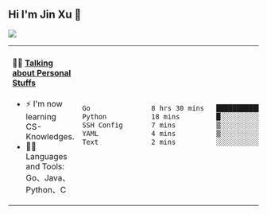 
## Hi I'm Jin Xu 👋
![](https://komarev.com/ghpvc/?username=jiayouxujin&color=brightgreen&label=PROFILE+VIEWS)



<table align="center">
<tr>
<td valign="top" width="60%">

#### 🏋️‍♀️ <a href="https://github.com/jiayouxujin" target="_blank">Talking about Personal Stuffs</a>
<!-- recent_releases starts -->

- ⚡  I'm now learning CS-Knowledges.  
- 🏊‍♂️ Languages and Tools: Go、Java、Python、C
<!-- recent_releases ends -->
</td>
<td>
 
<!--START_SECTION:waka-->

```txt
Go               8 hrs 30 mins   ███████████████████████▒░   93.64 %
Python           18 mins         █░░░░░░░░░░░░░░░░░░░░░░░░   03.37 %
SSH Config       7 mins          ▒░░░░░░░░░░░░░░░░░░░░░░░░   01.35 %
YAML             4 mins          ▒░░░░░░░░░░░░░░░░░░░░░░░░   00.76 %
Text             2 mins          ░░░░░░░░░░░░░░░░░░░░░░░░░   00.47 %
```

<!--END_SECTION:waka-->
 
</td>
</tr>
</table>





